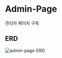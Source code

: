 # Admin-Page
관리자 페이지 구축

## ERD
![admin-page-ERD](https://user-images.githubusercontent.com/60173868/144414724-b00a2ca3-14d2-474a-a10f-4f671977ff46.png)
